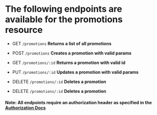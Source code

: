 
# The following endpoints are available for the promotions resource
- GET `/promotions`
**Returns a list of all promotions**

- POST `/promotions`
**Creates a promotion with valid params**

- GET `/promotions/:id`
**Returns a promotion with valid id**

- PUT `/promotions/:id`
**Updates a promotion with valid params**

- DELETE `/promotions/:id`
**Deletes a promotion**

- DELETE `/promotions/:id`
**Deletes a promotion**

#### Note: All endpoints require an authorization header as specified in the [Authorization Docs](../auth/authorization.md)